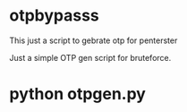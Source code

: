 # otpbypasss
This just a script to gebrate otp for penterster 

Just a simple OTP gen script for bruteforce.

# python otpgen.py
